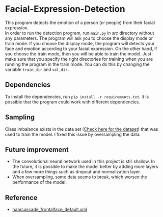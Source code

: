 # Facial-Expression-Detection
This program detects the emotion of a person (or people) from their facial expression.<br>
In order to run the detection program, run `main.py` in *src* directory without any parameters. The program will ask you to choose the display mode or train mode. If you choose the display mode, the program will detects your face and emotion according to your facial expression. On the other hand, if you choose the train mode, then you will be able to train the model. Just make sure that you specify the right directories for training when you are running the program in the train mode. You can do this by changing the variable `train_dir` and `val_dir`.

## Dependencies
To install the dependencies, run `pip install -r requirements.txt`.
It is possible that the program could work with different dependencies. 

## Sampling
Class imbalance exists in the data set (<a href="https://www.kaggle.com/aadityasinghal/facial-expression-dataset">Check here for the dataset</a>) that was used to train the model. I fixed this issue by oversampling the data.

## Future improvement
<ul>
  <li>The convolutional neural network used in this project is still shallow. In the future, it is possible to make the model better by adding more layers and a few more things such as dropout and normalization layer. </li>
  <li>When oversampling, some data seems to break, which worsen the performance of the model.</li>
</ul>

## Reference
<ul>
  <li><a href="https://github.com/opencv/opencv/blob/master/data/haarcascades/haarcascade_frontalface_default.xml">haarcascade_frontalface_default.xml</a></li>
</ul>
